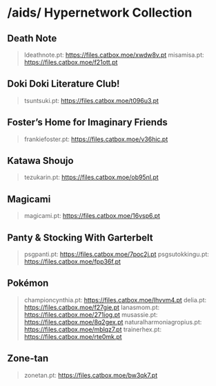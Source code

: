 # /aids/ Hypernetwork Collection
## Death Note
>ldeathnote.pt: https://files.catbox.moe/xwdw8v.pt
>misamisa.pt: https://files.catbox.moe/f21ott.pt
## Doki Doki Literature Club!
>tsuntsuki.pt: https://files.catbox.moe/t096u3.pt
## Foster’s Home for Imaginary Friends
>frankiefoster.pt: https://files.catbox.moe/v36hic.pt
## Katawa Shoujo
>tezukarin.pt: https://files.catbox.moe/ob95nl.pt
## Magicami
>magicami.pt: https://files.catbox.moe/16vsp6.pt
## Panty & Stocking With Garterbelt
>psgpanti.pt: https://files.catbox.moe/7poc2j.pt
>psgsutokkingu.pt: https://files.catbox.moe/fpp36f.pt
## Pokémon
>championcynthia.pt: https://files.catbox.moe/lhvvm4.pt
>delia.pt: https://files.catbox.moe/f27gie.pt
>lanasmom.pt: https://files.catbox.moe/271iog.pt
>musassie.pt: https://files.catbox.moe/8q2gex.pt
>naturalharmoniagropius.pt: https://files.catbox.moe/mblqz7.pt
>trainerhex.pt: https://files.catbox.moe/rte0mk.pt
## Zone-tan
>zonetan.pt: https://files.catbox.moe/bw3qk7.pt